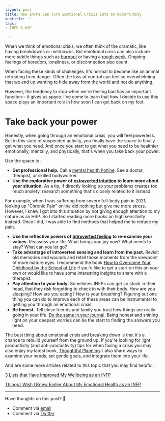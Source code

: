 ```yaml
---
layout: post
title: How INFPs Can Turn Emotional Crisis Into an Opportunity
subtitle: ''
tags:
- INFP & HSP

---
```

When we think of emotional crisis, we often think of the dramatic, like having breakdowns or meltdowns. But emotional crisis can also include more subtle things such as [burnout](https://arcadiapage.com/2021-07-29-how-to-deal-with-infp-burnout-at-work/) or having a [rough week](https://arcadiapage.com/2021-10-26-what-to-do-when-your-day-doesn-t-go-as-planned/). Ongoing feelings of boredom, loneliness, or disconnection also count.

When facing these kinds of challenges, it's normal to become like an animal retreating from danger. Often the loss of control can feel so overwhelming that we end up wanting to hide away from the world and not do anything.

However, the tendency to stop when we're feeling bad has an important function-- it gives us space. I've come to learn that how I decide to use this space plays an important role in how soon I can get back on my feet.

# Take back your power

Honestly, when going through an emotional crisis, you will feel powerless. But in this state of suspended activity, you finally have the space to finally get what you need. And once you start to get what you need to be healthier emotionally, mentally, and physically, that's when you take back your power.

Use the space to:

* **Get professional help.** Call a [mental health hotline](https://www.healthyplace.com/other-info/resources/mental-health-hotline-numbers-and-referral-resources). See a doctor, therapist, or skilled bodyworker.
* **Use the explorative power of** [**extraverted intuition**]( "https://arcadiapage.com/2018/09/accepting-my-scattered-work-style-as.html") **to learn more about your situation.** As a tip, if directly looking up your problems creates too much anxiety, research something that's closely related to it instead.

For example, when I was suffering from severe full-body pain in 2021, looking up "Chronic Pain" online did nothing but give me more stress. However, I knew I got into this situation by not giving enough attention to my nature as an HSP. So I started reading more books on high sensitivity instead. Once I did, I was able to find methods that helped me to reduce my pain.

* **Use the reflective powers of** [**introverted feeling**](https://arcadiapage.com/2018/03/life-as-introverted-feeling-user.html) **to re-examine your values.** Reassess your life. What brings you joy now? What needs to stay? What can you let go?
* **Take advantage of introverted sensing and learn from the past.** Revisit old memories and wounds and retell those moments from the viewpoint of more mature eyes. I recommend the book [How to Overcome Your Childhood by the School of Life](https://www.theschooloflife.com/shop/how-to-overcome-your-childhood-book/) if you'd like to get a start on this on your own or would like to have some interesting insights to share with a therapist.
* **Pay attention to your body.** Sometimes INFPs can get so stuck in their head, that they risk forgetting to check in with their body. How are you sleeping? How are you eating? How is your breathing? Figuring out one thing you can do to improve each of these areas can be instrumental to getting you through an emotional crisis.
* **Be honest.** Tell close friends and family you trust how things are really going in your life. [Do the same in your journal](). Being honest and shining light on your deepest worries can be the start to finding the answers you need.

The best thing about emotional crisis and breaking down is that it's a chance to rebuild yourself from the ground up. If you're looking for light productivity (and anti-productivity) tips for when facing a crisis you may also enjoy my latest book, [Thoughtful Planning](https://payhip.com/b/YSucT). I also share ways to examine your needs, set gentle goals, and integrate them into your life.

And are some more articles related to this topic that you may find helpful:

[3 Lists that Have Improved My Wellbeing as an INFP](https://arcadiapage.com/2020-11-30-3-lists-that-have-improved-my-wellbeing-as-an-infp/)

[Things I Wish I Knew Earlier About My Emotional Health as an INFP](https://arcadiapage.com/2021-02-26-things-i-wish-i-knew-earlier-about-my-emotional-health-as-an-infp/)

***

Have thoughts on this post? 🤔

* Comment via [email](https://arcadiapage.com/talk/)
* Comment via [Twitter]()